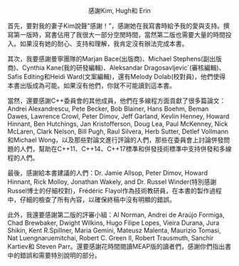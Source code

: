 <center>感謝Kim, Hugh和 Erin</center>

首先，要對我的妻子Kim說聲“感謝！”，感謝她在我寫書時給予我的愛與支持。撰寫第一版時，寫書佔用了我很大一部分空閒時間，當然第二版也需要大量的時間投入。如果沒有她的耐心、支持和理解，我肯定沒有辦法完成本書。

其次，我要感謝曼寧團隊的Marjan Bace(出版商)、Michael Stephens(副出版商)、Cynthia Kane(我的研發編輯)、Aleksandar Dragosavljevic´(審核編輯)、Safis Editing和Heidi Ward(文案編輯)，還有Melody Dolab(校對員)，他們使得本書出版成為可能。如果沒有他們，你就不可能讀到這本書。

當然，還要感謝C++委員會的其他成員，他們在多線程方面貢獻了很多篇論文：Andrei Alexandrescu, Pete Becker, Bob Blainer, Hans Boehm, Beman Dawes, Lawrence Crowl, Peter Dimov, Jeff Garland, Kevlin Henney, Howard Hinnant, Ben Hutchings, Jan Kristofferson, Doug Lea, Paul McKenney, Nick McLaren, Clark Nelson, Bill Pugh, Raul Silvera, Herb Sutter, Detlef Vollmann和Michael Wong，以及那些對論文進行評論的人們，那些在委員會上討論併發問題的人們，幫助在C++11、C++14、C++17標準和併發技術標準中支持併發和多線程的人們。

最後，感謝給本書建議的人們：Dr. Jamie Allsop, Peter Dimov, Howard Hinnant, Rick Molloy, Jonathan Wakely, and Dr. Russel Winder(特別感謝Russel博士的仔細校對)，Frédéric Flayol作為技術教研員，在本書的製作過程中，仔細的檢查了所有內容，以確保終稿中沒有明顯的錯誤。

此外，我還要感謝第二版的評審小組：Al Norman, Andrei de Araújo Formiga, Chad Brewbaker, Dwight Wilkins, Hugo Filipe Lopes, Vieira Durana, Jura Shikin, Kent R.Spillner, Maria Gemini, Mateusz Malenta, Maurizio Tomasi, Nat Luengnaruemitchai, Robert C. Green II, Robert Trausmuth, Sanchir Kartiev和 Steven Parr。還要感謝花時間閱讀MEAP版的讀者們，感謝你們指出書中的錯誤和需要特別說明的部分。